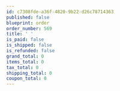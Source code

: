 ```yaml
---
id: c7308fde-a36f-4820-9b22-d26c78714363
published: false
blueprint: order
order_number: 569
title: ' '
is_paid: false
is_shipped: false
is_refunded: false
grand_total: 0
items_total: 0
tax_total: 0
shipping_total: 0
coupon_total: 0
---
```

